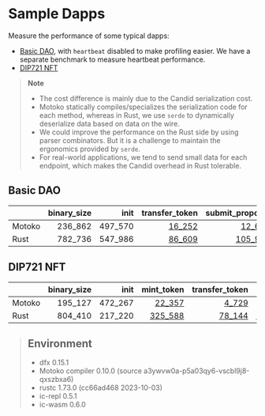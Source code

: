 # Sample Dapps

Measure the performance of some typical dapps:

* [Basic DAO](https://github.com/dfinity/examples/tree/master/motoko/basic_dao),
with `heartbeat` disabled to make profiling easier. We have a separate benchmark to measure heartbeat performance.
* [DIP721 NFT](https://github.com/dfinity/examples/tree/master/motoko/dip721-nft-container)

> **Note**
>
> * The cost difference is mainly due to the Candid serialization cost.
> * Motoko statically compiles/specializes the serialization code for each method, whereas in Rust, we use `serde` to dynamically deserialize data based on data on the wire.
> * We could improve the performance on the Rust side by using parser combinators. But it is a challenge to maintain the ergonomics provided by `serde`.
> * For real-world applications, we tend to send small data for each endpoint, which makes the Candid overhead in Rust tolerable.


## Basic DAO

| |binary_size|init|transfer_token|submit_proposal|vote_proposal|upgrade|
|--|--:|--:|--:|--:|--:|--:|
|Motoko|236_862|497_570|[16_252](Motoko_dao_transfer.svg)|[12_676](Motoko_submit_proposal.svg)|[14_116](Motoko_vote.svg)|[128_813](Motoko_upgrade.svg)|
|Rust|782_736|547_986|[86_609](Rust_dao_transfer.svg)|[105_996](Rust_submit_proposal.svg)|[117_902](Rust_vote.svg)|[1_624_429](Rust_upgrade.svg)|

## DIP721 NFT

| |binary_size|init|mint_token|transfer_token|upgrade|
|--|--:|--:|--:|--:|--:|
|Motoko|195_127|472_267|[22_357](Motoko_nft_mint.svg)|[4_729](Motoko_nft_transfer.svg)|[71_602](Motoko_upgrade.svg)|
|Rust|804_410|217_220|[325_588](Rust_nft_mint.svg)|[78_144](Rust_nft_transfer.svg)|[1_797_069](Rust_upgrade.svg)|

> ## Environment
> * dfx 0.15.1
> * Motoko compiler 0.10.0 (source a3ywvw0a-p5a03qy6-vscbl9j8-qxszbxa6)
> * rustc 1.73.0 (cc66ad468 2023-10-03)
> * ic-repl 0.5.1
> * ic-wasm 0.6.0

